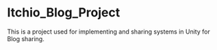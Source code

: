 # Itchio_Blog_Project
This is a project used for implementing and sharing systems in Unity for Blog sharing. 
